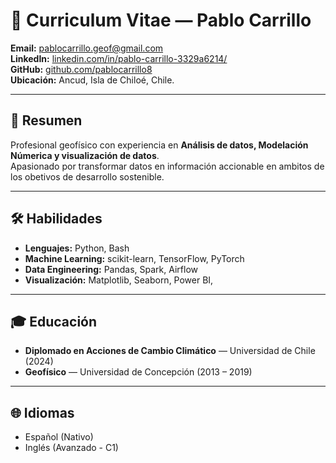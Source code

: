 # 📄 Curriculum Vitae — Pablo Carrillo

**Email:** pablocarrillo.geof@gmail.com  
**LinkedIn:** [linkedin.com/in/pablo-carrillo-3329a6214/](https://www.linkedin.com/in/pablo-carrillo-3329a6214/)  
**GitHub:** [github.com/pablocarrillo8](https://github.com/pablocarrillo8)  
**Ubicación:** Ancud, Isla de Chiloé, Chile. 

---

## 👤 Resumen
Profesional geofísico con experiencia en **Análisis de datos, Modelación Númerica y visualización de datos**.  
Apasionado por transformar datos en información accionable en ambitos de los obetivos de desarrollo sostenible.

---

## 🛠️ Habilidades
- **Lenguajes:** Python, Bash  
- **Machine Learning:** scikit-learn, TensorFlow, PyTorch  
- **Data Engineering:** Pandas, Spark, Airflow  
- **Visualización:** Matplotlib, Seaborn, Power BI, 



---

## 🎓 Educación
- **Diplomado en Acciones de Cambio Climático** — Universidad de Chile (2024)  
- **Geofísico** — Universidad de Concepción (2013 – 2019)  


---

## 🌐 Idiomas
- Español (Nativo)  
- Inglés (Avanzado - C1)  
